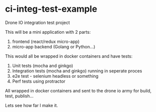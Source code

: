 # ci-integ-test-example

Drone IO integration test project

This will be a mini application with 2 parts:
1. frontend (react/redux micro-app)
2. micro-app backend (Golang or Python...)

This would all be wrapped in docker containers and have tests:
1. Unit tests (mocha and ginkgo)
2. Integration tests  (mocha and ginkgo) running in seperate proces
3. e2e test - selenium headless or something
4. Perf tests using protractor

All wrapped in docker containers and sent to the drone io army for build, test, publish...

Lets see how far I make it.
